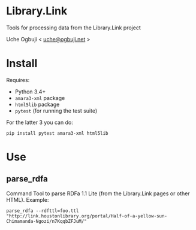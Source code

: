 # Library.Link
Tools for processing data from the Library.Link project

Uche Ogbuji < uche@ogbuji.net >

# Install

Requires:

* Python 3.4+
* `amara3-xml` package
* `html5lib` package
* `pytest` (for running the test suite)

For the latter 3 you can do:

```
pip install pytest amara3-xml html5lib
```

# Use

## parse_rdfa

Command Tool to parse RDFa 1.1 Lite (from the Library.Link pages or other HTML). Example:

```
parse_rdfa --rdfttl=foo.ttl "http://link.houstonlibrary.org/portal/Half-of-a-yellow-sun-Chimamanda-Ngozi/n7KqqbZFJuM/"
```
